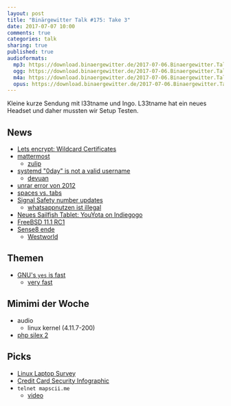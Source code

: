 ```yaml
---
layout: post
title: "Binärgewitter Talk #175: Take 3"
date: 2017-07-07 10:00
comments: true
categories: talk
sharing: true
published: true
audioformats:
  mp3: https://download.binaergewitter.de/2017-07-06.Binaergewitter.Talk.175.mp3
  ogg: https://download.binaergewitter.de/2017-07-06.Binaergewitter.Talk.175.ogg
  m4a: https://download.binaergewitter.de/2017-07-06.Binaergewitter.Talk.175.m4a
  opus: https://download.binaergewitter.de/2017-07-06.Binaergewitter.Talk.175.opus
---
```

Kleine kurze Sendung mit l33tname und Ingo. L33tname hat ein neues Headset und daher mussten wir Setup Testen.

## News
* [Lets encrypt: Wildcard Certificates](https://letsencrypt.org//2017/07/06/wildcard-certificates-coming-jan-2018.html)
* [mattermost](https://about.mattermost.com/)
  - [zulip](https://www.zulip.org/)
* [systemd "0day" is not a valid username](http://www.pro-linux.de/news/1/24902/diskussion-um-fehlerhafte-behandlung-von-benutzernamen-in-systemd.html)
  - [devuan](https://devuan.org/)
* [unrar error von 2012](https://bugs.chromium.org/p/project-zero/issues/detail?id=1286&can=1&q=unrar&desc=6)
* [spaces vs. tabs](https://stackoverflow.blog/2017/06/15/developers-use-spaces-make-money-use-tabs/)
* [Signal Safety number updates](https://whispersystems.org/blog/verified-safety-number-updates/)
    * [whatsappnutzen ist illegal](https://www.e-recht24.de/news/telekommunikation/10476-abmahnung-nutzung-whatsapp-illegal.html)
* [Neues Sailfish Tablet: YouYota on Indiegogo](https://www.indiegogo.com/projects/youyota-sailfish-os-2-in-1-tablet#/)
* [FreeBSD 11.1 RC1](https://www.freebsd.org/news/newsflash.html#event20170701:01)
* [Sense8 ende](http://www.robots-and-dragons.de/news/113969-sense8-abschliessende-doppelfolge-angekuendigt)
  - [Westworld](http://www.hbo.com/westworld)

## Themen
* [GNU's `yes` is fast](https://www.reddit.com/r/unix/comments/6gxduc/how_is_gnu_yes_so_fast/)
  - [very fast](https://www.reddit.com/r/unix/comments/6gxduc/how_is_gnu_yes_so_fast/diua761/)

## Mimimi der Woche
* audio
  - linux kernel (4.11.7-200)
* [php silex 2](https://github.com/silexphp/Silex/releases/tag/v2.0.0)

## Picks
- [Linux Laptop Survey](http://www.phoronix.com/scan.php?page=news_item&px=2017-Linux-Laptop-Survey)
- [Credit Card Security Infographic](https://tisiphone.net/2017/06/29/credit-card-security-infographic/)
- `telnet mapscii.me`
  * [video](https://asciinema.org/a/117813?autoplay=1)

